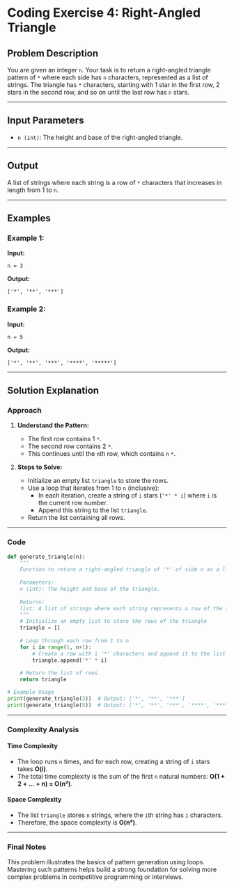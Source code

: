# Coding Exercise 4: Right-Angled Triangle

## Problem Description
You are given an integer `n`. Your task is to return a right-angled triangle pattern of `*` where each side has `n` characters, represented as a list of strings. The triangle has `*` characters, starting with 1 star in the first row, 2 stars in the second row, and so on until the last row has `n` stars.

---

## Input Parameters
- `n (int)`: The height and base of the right-angled triangle.

---

## Output
A list of strings where each string is a row of `*` characters that increases in length from 1 to `n`.

---

## Examples

### Example 1:
**Input:**
```
n = 3
```
**Output:**
```
['*', '**', '***']
```

### Example 2:
**Input:**
```
n = 5
```
**Output:**
```
['*', '**', '***', '****', '*****']
```

---

## Solution Explanation

### Approach
1. **Understand the Pattern:**
   - The first row contains 1 `*`.
   - The second row contains 2 `*`.
   - This continues until the `n`th row, which contains `n` `*`.

2. **Steps to Solve:**
   - Initialize an empty list `triangle` to store the rows.
   - Use a loop that iterates from 1 to `n` (inclusive):
     - In each iteration, create a string of `i` stars (`'*' * i`) where `i` is the current row number.
     - Append this string to the list `triangle`.
   - Return the list containing all rows.

---

### Code
```python
def generate_triangle(n):
    """
    Function to return a right-angled triangle of '*' of side n as a list of strings.
    
    Parameters:
    n (int): The height and base of the triangle.
    
    Returns:
    list: A list of strings where each string represents a row of the triangle.
    """
    # Initialize an empty list to store the rows of the triangle
    triangle = []
    
    # Loop through each row from 1 to n
    for i in range(1, n+1):
        # Create a row with i '*' characters and append it to the list
        triangle.append('*' * i)
    
    # Return the list of rows
    return triangle

# Example Usage
print(generate_triangle(3))  # Output: ['*', '**', '***']
print(generate_triangle(5))  # Output: ['*', '**', '***', '****', '*****']
```

---

### Complexity Analysis

#### Time Complexity
- The loop runs `n` times, and for each row, creating a string of `i` stars takes **O(i)**.
- The total time complexity is the sum of the first `n` natural numbers: **O(1 + 2 + ... + n) = O(n²)**.

#### Space Complexity
- The list `triangle` stores `n` strings, where the `i`th string has `i` characters.
- Therefore, the space complexity is **O(n²)**.

---

### Final Notes
This problem illustrates the basics of pattern generation using loops. Mastering such patterns helps build a strong foundation for solving more complex problems in competitive programming or interviews.
